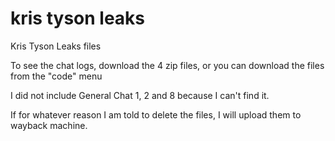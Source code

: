 # kris tyson leaks
Kris Tyson Leaks files

To see the chat logs, download the 4 zip files, or you can download the files from the "code" menu

I did not include General Chat 1, 2 and 8 because I can't find it.

If for whatever reason I am told to delete the files, I will upload them to wayback machine.
